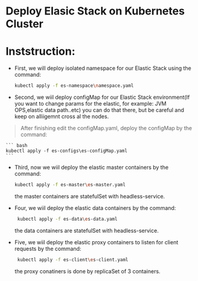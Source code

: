 # Deploy Elasic Stack on Kubernetes Cluster

# Inststruction:
* First, we will deploy isolated namespace for our Elastic     Stack using the command:
    ``` bash
    kubectl apply -f es-namespace\namespace.yaml
    ```

* Second, we wiil deploy configMap for our Elastic Stack       environment(If you want to change params for the elastic,    for example: JVM OPS,elastic data path..etc) you can do      that there, but be careful and keep on alliigemnt cross al   the nodes.

> After finishing edit the configMap.yaml, deploy the          configMap by the command:

    ``` bash
    kubectl apply -f es-configs\es-configMap.yaml
    ```

* Third, now we wiil deploy the elastic master containers by   the command:
    ``` bash
    kubectl apply -f es-master\es-master.yaml
    ```
  the master containers are statefulSet with headless-service.

* Four, we wiil deploy the elastic data containers by the      command:
   ``` bash
    kubectl apply -f es-data\es-data.yaml
    ```
  the data containers are statefulSet with headless-service.

* Five, we wiil deploy the elastic proxy containers to         listen for client requests by the command:
   ``` bash
    kubectl apply -f es-client\es-client.yaml
    ```
  the proxy conatiners is done by replicaSet of 3 containers.
